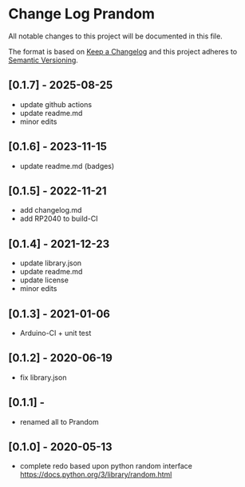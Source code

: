 # Change Log Prandom

All notable changes to this project will be documented in this file.

The format is based on [Keep a Changelog](http://keepachangelog.com/)
and this project adheres to [Semantic Versioning](http://semver.org/).


## [0.1.7] - 2025-08-25
- update github actions
- update readme.md
- minor edits

## [0.1.6] - 2023-11-15
- update readme.md (badges)

## [0.1.5] - 2022-11-21
- add changelog.md
- add RP2040 to build-CI

## [0.1.4] - 2021-12-23
- update library.json
- update readme.md
- update license
- minor edits

## [0.1.3] - 2021-01-06
- Arduino-CI + unit test

## [0.1.2] - 2020-06-19
- fix library.json

## [0.1.1] -
- renamed all to Prandom

## [0.1.0] - 2020-05-13
- complete redo based upon python random interface
  https://docs.python.org/3/library/random.html


